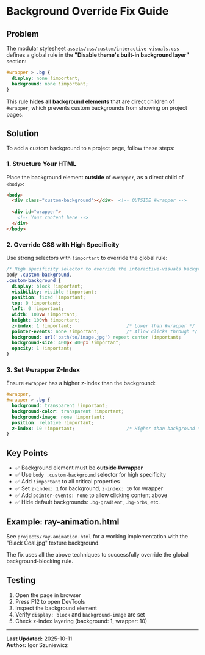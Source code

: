 # Background Override Fix Guide

## Problem

The modular stylesheet `assets/css/custom/interactive-visuals.css` defines a global rule in the **"Disable theme's built-in background layer"** section:

```css
#wrapper > .bg {
  display: none !important;
  background: none !important;
}
```

This rule **hides all background elements** that are direct children of `#wrapper`, which prevents custom backgrounds from showing on project pages.

## Solution

To add a custom background to a project page, follow these steps:

### 1. Structure Your HTML

Place the background element **outside** of `#wrapper`, as a direct child of `<body>`:

```html
<body>
  <div class="custom-background"></div>  <!-- OUTSIDE #wrapper -->
  
  <div id="wrapper">
    <!-- Your content here -->
  </div>
</body>
```

### 2. Override CSS with High Specificity

Use strong selectors with `!important` to override the global rule:

```css
/* High specificity selector to override the interactive-visuals background lock */
body .custom-background,
.custom-background {
  display: block !important;
  visibility: visible !important;
  position: fixed !important;
  top: 0 !important;
  left: 0 !important;
  width: 100vw !important;
  height: 100vh !important;
  z-index: 1 !important;                    /* Lower than #wrapper */
  pointer-events: none !important;          /* Allow clicks through */
  background: url('path/to/image.jpg') repeat center !important;
  background-size: 400px 400px !important;
  opacity: 1 !important;
}
```

### 3. Set #wrapper Z-Index

Ensure `#wrapper` has a higher z-index than the background:

```css
#wrapper,
#wrapper > .bg {
  background: transparent !important;
  background-color: transparent !important;
  background-image: none !important;
  position: relative !important;
  z-index: 10 !important;                   /* Higher than background */
}
```

## Key Points

- ✅ Background element must be **outside #wrapper**
- ✅ Use `body .custom-background` selector for high specificity
- ✅ Add `!important` to all critical properties
- ✅ Set `z-index: 1` for background, `z-index: 10` for wrapper
- ✅ Add `pointer-events: none` to allow clicking content above
- ✅ Hide default backgrounds: `.bg-gradient`, `.bg-orbs`, etc.

## Example: ray-animation.html

See `projects/ray-animation.html` for a working implementation with the "Black Coal.jpg" texture background.

The fix uses all the above techniques to successfully override the global background-blocking rule.

## Testing

1. Open the page in browser
2. Press F12 to open DevTools
3. Inspect the background element
4. Verify `display: block` and `background-image` are set
5. Check z-index layering (background: 1, wrapper: 10)

---

**Last Updated:** 2025-10-11  
**Author:** Igor Szuniewicz
